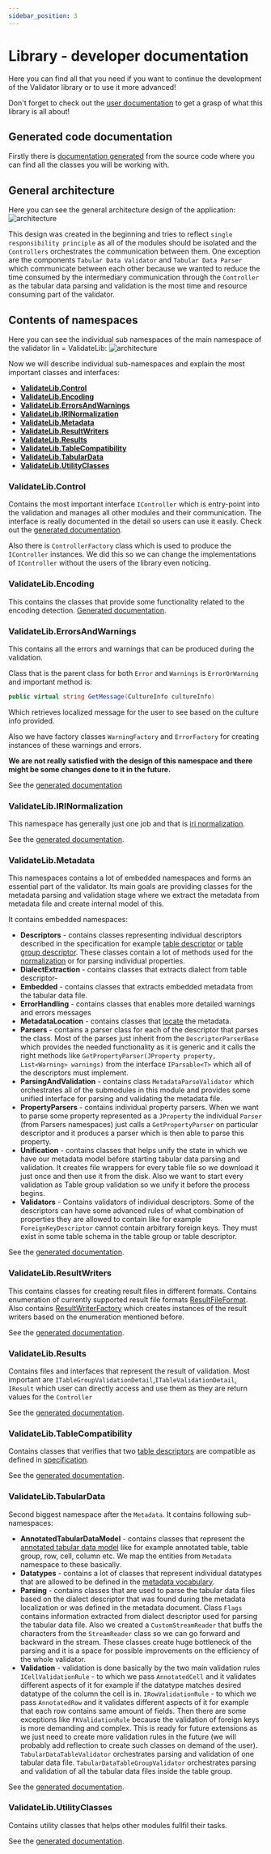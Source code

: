 ```yaml
---
sidebar_position: 3
---
```

# Library - developer documentation

Here you can find all that you need if you want to continue the development of the Validator library or to 
use it more advanced!

Don't forget to check out the [user documentation](../user/) to get a grasp of what this library is all about!

## Generated code documentation
Firstly there is [documentation generated](pathname:///generated_docs/lib/generated/html/index.html) from the source code where you can find all the classes you will be working
with.

## General architecture

Here you can see the general architecture design of the application:
![architecture](img/architecture.jpg)

This design was created in the beginning and tries to reflect `single responsibility principle` as all of the modules should be isolated and the `Controllers` orchestrates the communication between them. One exception are the components `Tabular Data Validator` and `Tabular Data Parser` which communicate between each other because we wanted to reduce the time consumed by the intermediary communication through the `Controller` as the tabular data parsing and validation is the most time and resource consuming part of the validator.

## Contents of namespaces

Here you can see the individual sub namespaces of the main namespace of the validator lin = ValidateLib:
![architecture](img/validateLibNS.png)

Now we will describe individual sub-namespaces and explain the most important classes and interfaces:
- **[ValidateLib.Control](#validatelibcontrol)**
- **[ValidateLib.Encoding](#validatelibencoding)**
- **[ValidateLib.ErrorsAndWarnings](#validateliberrorsandwarnings)**
- **[ValidateLib.IRINormalization](#validatelibirinormalization)**
- **[ValidateLib.Metadata](#validatelibmetadata)**
- **[ValidateLib.ResultWriters](#validatelibresultwriters)**
- **[ValidateLib.Results](#validatelibresults)**
- **[ValidateLib.TableCompatibility](#validatelibtablecompatibility)**
- **[ValidateLib.TabularData](#validatelibtabulardata)**
- **[ValidateLib.UtilityClasses](#validatelibutilityclasses)**

### ValidateLib.Control

Contains the most important interface `IController` which is entry-point into the validation and manages all other modules and their communication.
The interface is really documented in the detail so users can use it easily.
Check out the [generated documentation](pathname:///generated_docs/lib/generated/html/index.html).

Also there is `ControllerFactory` class which is used to produce the `IController` instances. We did this so we can change the implementations of `IController` without the users of the library even noticing.

### ValidateLib.Encoding

This contains the classes that provide some functionality related to the encoding detection.
[Generated documentation](https://drexem.github.io/validateIT/docs/lib/developer/generated/html/dc/d74/namespace_validate_lib_1_1_encoding.html).

### ValidateLib.ErrorsAndWarnings

This contains all the errors and warnings that can be produced during the validation.

Class that is the parent class for both `Error` and `Warnings` is `ErrorOrWarning` and important method is:
```csharp
public virtual string GetMessage(CultureInfo cultureInfo)
```
Which retrieves localized message for the user to see based on the culture info provided.

Also we have factory classes `WarningFactory` and `ErrorFactory` for creating instances of these warnings and errors.

**We are not really satisfied with the design of this namespace and there might be some changes done to it in the future.**

See the [generated documentation](https://drexem.github.io/validateIT/docs/lib/developer/generated/html/db/dac/namespace_validate_lib_1_1_errors_and_warnings.html)

### ValidateLib.IRINormalization

This namespace has generally just one job and that is [iri normalization](https://www.w3.org/TR/2015/REC-tabular-data-model-20151217/#url-normalization).

See the [generated documentation](https://drexem.github.io/validateIT/docs/lib/developer/generated/html/d9/dd8/namespace_validate_lib_1_1_i_r_i_normalization.html).

### ValidateLib.Metadata

This namespaces contains a lot of embedded namespaces and forms an essential part of the validator. Its main goals are providing classes for the metadata parsing and validation stage where we extract the metadata from metadata file and create internal model of this.

It contains embedded namespaces:
- **Descriptors** - contains classes representing individual descriptors described in the specification for example [table descriptor](https://www.w3.org/TR/2015/REC-tabular-metadata-20151217/#tables) or [table group descriptor](https://www.w3.org/TR/2015/REC-tabular-metadata-20151217/#table-groups). These classes contain a lot of methods used for the [normalization](https://www.w3.org/TR/2015/REC-tabular-metadata-20151217/#normalization) or for parsing individual properties.
- **DialectExtraction** - contains classes that extracts dialect from table descriptor-
- **Embedded** - contains classes that extracts embedded metadata from the tabular data file.
- **ErrorHandling** - contains classes that enables more detailed warnings and errors messages
- **MetadataLocation** - contains classes that [locate](https://www.w3.org/TR/2015/REC-tabular-data-model-20151217/#locating-metadata) the metadata.
- **Parsers** - contains a parser class for each of the descriptor that parses the class. Most of the parses just inherit from the `DescriptorParserBase` which provides the needed functionality as it is generic and it calls the right methods like `GetPropertyParser(JProperty property, List<Warning> warnings)` from the interface `IParsable<T>` which all of the descriptors must implement.
- **ParsingAndValidation** - contains class `MetadataParseValidator` which orchestrates all of the submodules in this module and provides some unified interface for parsing and validating the metadata file.
- **PropertyParsers** - contains individual property parsers. When we want to parse some property represented as a `JProperty` the individual `Parser` (from Parsers namespaces) just calls a `GetPropertyParser` on particular descriptor and it produces a parser which is then able to parse this property.
- **Unification** - contains classes that helps unify the state in which we have our metadata model before starting tabular data parsing and validation. It creates file wrappers for every table file so we download it just once and then use it from the disk. Also we want to start every validation as Table group validation so we unify it before the process begins.
- **Validators** - Contains validators of individual descriptors. Some of the descriptors can have some advanced rules of what combination of properties they are allowed to contain like for example `ForeignKeyDescriptor` cannot contain arbitrary foreign keys. They must exist in some table schema in the table group or table descriptor.

See the [generated documentation](https://drexem.github.io/validateIT/docs/lib/developer/generated/html/d9/dfb/namespace_validate_lib_1_1_metadata.html).
### ValidateLib.ResultWriters

This contains classes for creating result files in different formats. Contains enumeration of currently supported result file formats [ResultFileFormat](https://drexem.github.io/validateIT/docs/lib/developer/generated/html/df/d30/namespace_validate_lib_1_1_result_creators.html#a8b9472c929716cd2be72ad7157264e0b). Also contains [ResultWriterFactory](https://drexem.github.io/validateIT/docs/lib/developer/generated/html/d5/d2d/class_validate_lib_1_1_result_creators_1_1_result_writer_factory.html) which creates instances of the result writers based on the enumeration mentioned before.

See the [generated documentation](https://drexem.github.io/validateIT/docs/lib/developer/generated/html/d3/dce/namespace_validate_lib_1_1_result_writers.html).

### ValidateLib.Results

Contains files and interfaces that represent the result of validation. Most important are `ITableGroupValidationDetail`,`ITableValidationDetail`, `IResult` which user can directly access and use them as they are return values for the `Controller`

See the [generated documentation](https://drexem.github.io/validateIT/docs/lib/developer/generated/html/dd/d1b/namespace_validate_lib_1_1_results.html).

### ValidateLib.TableCompatibility

Contains classes that verifies that two [table descriptors](https://www.w3.org/TR/2015/REC-tabular-metadata-20151217/#tables) are compatible as defined in [specification](https://www.w3.org/TR/2015/REC-tabular-metadata-20151217/#table-description-compatibility).

See the [generated documentation](https://drexem.github.io/validateIT/docs/lib/developer/generated/html/d1/d4a/namespace_validate_lib_1_1_table_compatibility.html).

### ValidateLib.TabularData

Second biggest namespace after the `Metadata`.
It contains following sub-namespaces:
- **AnnotatedTabularDataModel** - contains classes that represent the [annotated tabular data model](https://www.w3.org/TR/2015/REC-tabular-data-model-20151217/) like for example annotated table, table group, row, cell, column etc. We map the entities from `Metadata` namespace to these basically.
- **Datatypes** - contains a lot of classes that represent individual datatypes that are allowed to be defined in the [metadata vocabulary](https://www.w3.org/TR/2015/REC-tabular-metadata-20151217/).
- **Parsing** - contains classes that are used to parse the tabular data files based on the dialect descriptor that was found during the metadata localization or was defined in the metadata document. Class `Flags` contains information extracted from dialect descriptor used for parsing the tabular data file. Also we created a `CustomStreamReader` that buffs the characters from the `StreamReader` class so we can go forward and backward in the stream. These classes create huge bottleneck of the parsing and it is a space for possible improvements on the efficiency of the whole validator.
- **Validation** - validation is done basically by the two main validation rules `ICellValidationRule` - to which we pass `AnnotatedCell` and it validates different aspects of it for example if the datatype matches desired datatype of the column the cell is in. `IRowValidationRule` - to which we pass `AnnotatedRow` and it validates different aspects of it for example that each row contains same amount of fields. Then there are some exceptions like `FKValidationRule` because the validation of foreign keys is more demanding and complex. This is ready for future extensions as we just need to create more validation rules in the future (we will probably add reflection to create such classes on demand of the user). `TabularDataTableValidator` orchestrates parsing and validation of one tabular data file. `TabularDataTableGroupValidator` orchestrates parsing and validation of all the tabular data files inside the table group.
  

See the [generated documentation](https://drexem.github.io/validateIT/docs/lib/developer/generated/html/dc/d9c/namespace_validate_lib_1_1_tabular_data.html).

### ValidateLib.UtilityClasses

Contains utility classes that helps other modules fullfil their tasks.

See the [generated documentation](https://drexem.github.io/validateIT/docs/lib/developer/generated/html/dc/df0/namespace_validate_lib_1_1_utility_classes.html).
